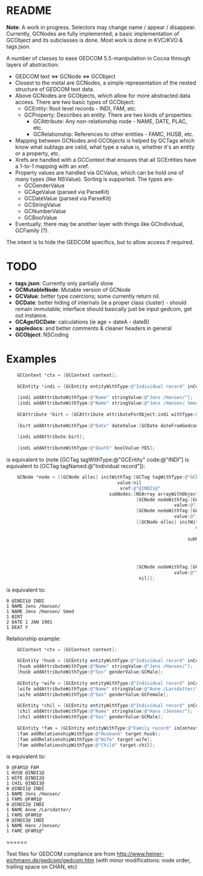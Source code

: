 # README #

**Note**: A work in progress. Selectors may change name / appear / disappear. Currently, GCNodes are fully implemented; a basic implementation of GCObject and its subclasses is done. Most work is done in KVC/KVO & tags.json.

A number of classes to ease GEDCOM 5.5-manipulation in Cocoa through layers of abstraction:

* GEDCOM text <=> GCNode <=> GCObject
* Closest to the metal are GCNodes, a simple representation of the nested structure of GEDCOM text data.
* Above GCNodes are GCObjects, which allow for more abstracted data access. There are two basic types of GCObject:
  * GCEntity: Root level records - INDI, FAM, etc.
  * GCProperty: Describes an entity. There are two kinds of properties:
    * GCAttribute: Any non-relationship node - NAME, DATE, PLAC, etc.
    * GCRelationship: References to other entities - FAMC, HUSB, etc.
* Mapping between GCNodes and GCObjects is helped by GCTags which know what subtags are valid, what type a value is, whether it's an entity or a property, etc.
* Xrefs are handled with a GCContext that ensures that all GCEntities have a 1-to-1 mapping with an xref.
* Property values are handled via GCValue, which can be hold one of many types (like NSValue). Sorting is supported. The types are:
  * GCGenderValue
  * GCAgeValue (parsed via ParseKit)
  * GCDateValue (parsed via ParseKit)
  * GCStringValue
  * GCNumberValue
  * GCBoolValue
* Eventually, there may be another layer with things like GCIndividual, GCFamily (?).

The intent is to hide the GEDCOM specifics, but to allow access if required.

# TODO #

* **tags.json**: Currently only partially done
* **GCMutableNode**: Mutable version of GCNode
* **GCValue**: better type coercions; some currently return nil.
* **GCDate**: better hiding of internals (ie a proper class cluster) - should remain immutable; interface should basically just be input gedcom, get out instance.
* **GCAge/GCDate**: calculations (ie age = dateA - dateB)
* **appledocs**: and better comments & cleaner headers in general
* **GCObject**: NSCoding


# Examples #

``` objective-c
	GCContext *ctx = [GCContext context];
	
    GCEntity *indi = [GCEntity entityWithType:@"Individual record" inContext:ctx];
	
    [indi addAttributeWithType:@"Name" stringValue:@"Jens /Hansen/"];
	[indi addAttributeWithType:@"Name" stringValue:@"Jens /Hansen/ Smed"];
    
	GCAttribute *birt = [GCAttribute attributeForObject:indi withType:@"Birth"];
    
	[birt addAttributeWithType:@"Date" dateValue:[GCDate dateFromGedcom:@"1 JAN 1901"]];
    
    [indi addAttribute:birt];
    
    [indi addAttributeWithType:@"Death" boolValue:YES];
```

is equivalent to (note [GCTag tagWithType:@"GCEntity" code:@"INDI"] is equivalent to [GCTag tagNamed:@"Individual record"]):

``` objective-c
    GCNode *node = [[GCNode alloc] initWithTag:[GCTag tagWithType:@"GCEntity" code:@"INDI"] 
                                         value:nil
                                          xref:@"@INDI1@"
                                      subNodes:[NSArray arrayWithObjects:
                                                [GCNode nodeWithTag:[GCTag tagWithType:@"GCAttribute" code:@"NAME"] 
                                                              value:@"Jens /Hansen/ Smed"],
                                                [GCNode nodeWithTag:[GCTag tagWithType:@"GCAttribute" code:@"NAME"] 
                                                              value:@"Jens /Hansen/"],
                                                [[GCNode alloc] initWithTag:[GCTag tagWithType:@"GCAttribute" code:@"BIRT"] 
                                                                      value:nil
                                                                       xref:nil
                                                                   subNodes:[NSArray arrayWithObjects:
                                                                             [GCNode nodeWithTag:[GCTag tagWithType:@"GCAttribute" code:@"DATE"]
                                                                                                           value:@"1 JAN 1901"],
                                                                              nil]
                                                                             ],
                                                [GCNode nodeWithTag:[GCTag tagWithType:@"GCAttribute" code:@"DEAT"] 
                                                              value:@"Y"],
                                                 nil]];
```

is equivalent to:

```
0 @INDI1@ INDI
1 NAME Jens /Hansen/
1 NAME Jens /Hansen/ Smed
1 BIRT
2 DATE 1 JAN 1901
1 DEAT Y
```

Relationship example:

```objective-c
	GCContext *ctx = [GCContext context];
	
	GCEntity *husb = [GCEntity entityWithType:@"Individual record" inContext:ctx];
	[husb addAttributeWithType:@"Name" stringValue:@"Jens /Hansen/"];
	[husb addAttributeWithType:@"Sex" genderValue:GCMale];
	
	GCEntity *wife = [GCEntity entityWithType:@"Individual record" inContext:ctx];
	[wife addAttributeWithType:@"Name" stringValue:@"Anne /Larsdatter/"];
	[wife addAttributeWithType:@"Sex" genderValue:GCFemale];
	
	GCEntity *chil = [GCEntity entityWithType:@"Individual record" inContext:ctx];
	[chil addAttributeWithType:@"Name" stringValue:@"Hans /Jensen/"];
	[chil addAttributeWithType:@"Sex" genderValue:GCMale];
	
    GCEntity *fam = [GCEntity entityWithType:@"Family record" inContext:ctx];
	[fam addRelationshipWithType:@"Husband" target:husb];
	[fam addRelationshipWithType:@"Wife" target:wife];
	[fam addRelationshipWithType:@"Child" target:chil];
```

is equivalent to:

```
0 @FAM1@ FAM
1 HUSB @INDI1@
1 WIFE @INDI2@
1 CHIL @INDI3@
0 @INDI1@ INDI
1 NAME Jens /Hansen/
1 FAMS @FAM1@
0 @INDI2@ INDI
1 NAME Anne /Larsdatter/
1 FAMS @FAM1@
0 @INDI3@ INDI
1 NAME Hans /Jensen/
1 FAMC @FAM1@"
```

======

Test files for GEDCOM compliance are from http://www.heiner-eichmann.de/gedcom/gedcom.htm (with minor modifications: node order, trailing space on CHAN, etc)
